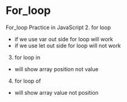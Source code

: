 # For_loop
For_loop Practice in JavaScript
2. for loop  
- if we use var out side for loop will work 
- if we use let out side for loop will not work
3. for loop in
- will show array position not value
4. for loop of
- will show array value not position
